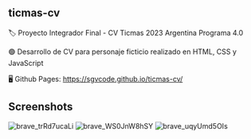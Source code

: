 ## ticmas-cv
🏷️ Proyecto Integrador Final - CV Ticmas 2023  Argentina Programa 4.0

🟢 Desarrollo de CV para personaje ficticio realizado en HTML, CSS y JavaScript

🖥️ Github Pages: https://sgvcode.github.io/ticmas-cv/

## Screenshots
![brave_trRd7ucaLi](https://user-images.githubusercontent.com/106033066/213885964-83d8f8a7-97d8-4aab-9025-48d453d56c62.png)
![brave_WS0JnW8hSY](https://user-images.githubusercontent.com/106033066/213885970-66d48961-a3c6-449f-b9cf-523b380c973a.png)
![brave_uqyUmd5OIs](https://user-images.githubusercontent.com/106033066/213885966-914e59d4-ed4e-4b46-9d40-893b6e2f9255.png)
